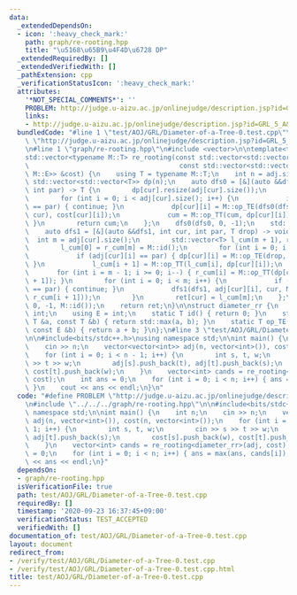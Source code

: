 ```yaml
---
data:
  _extendedDependsOn:
  - icon: ':heavy_check_mark:'
    path: graph/re-rooting.hpp
    title: "\u5168\u65B9\u4F4D\u6728 DP"
  _extendedRequiredBy: []
  _extendedVerifiedWith: []
  _pathExtension: cpp
  _verificationStatusIcon: ':heavy_check_mark:'
  attributes:
    '*NOT_SPECIAL_COMMENTS*': ''
    PROBLEM: http://judge.u-aizu.ac.jp/onlinejudge/description.jsp?id=GRL_5_A&lang=jp
    links:
    - http://judge.u-aizu.ac.jp/onlinejudge/description.jsp?id=GRL_5_A&lang=jp
  bundledCode: "#line 1 \"test/AOJ/GRL/Diameter-of-a-Tree-0.test.cpp\"\n#define PROBLEM\
    \ \"http://judge.u-aizu.ac.jp/onlinejudge/description.jsp?id=GRL_5_A&lang=jp\"\
    \n#line 1 \"graph/re-rooting.hpp\"\n#include <vector>\n\ntemplate<typename M>\n\
    std::vector<typename M::T> re_rooting(const std::vector<std::vector<int>> &adj,\n\
    \                                      const std::vector<std::vector<typename\
    \ M::E>> &cost) {\n    using T = typename M::T;\n    int n = adj.size();\n   \
    \ std::vector<std::vector<T>> dp(n);\n    auto dfs0 = [&](auto &&dfs0, int cur,\
    \ int par) -> T {\n        dp[cur].resize(adj[cur].size());\n        T cum = M::id();\n\
    \        for (int i = 0; i < adj[cur].size(); i++) {\n            if (adj[cur][i]\
    \ == par) { continue; }\n            dp[cur][i] = M::op_TE(dfs0(dfs0, adj[cur][i],\
    \ cur), cost[cur][i]);\n            cum = M::op_TT(cum, dp[cur][i]);\n       \
    \ }\n        return cum;\n    };\n    dfs0(dfs0, 0, -1);\n    std::vector<T> ret(n);\n\
    \    auto dfs1 = [&](auto &&dfs1, int cur, int par, T drop) -> void {\n      \
    \  int m = adj[cur].size();\n        std::vector<T> l_cum(m + 1), r_cum(m + 1);\n\
    \        l_cum[0] = r_cum[m] = M::id();\n        for (int i = 0; i < m; i++) {\n\
    \            if (adj[cur][i] == par) { dp[cur][i] = M::op_TE(drop, cost[cur][i]);\
    \ }\n            l_cum[i + 1] = M::op_TT(l_cum[i], dp[cur][i]);\n        }\n \
    \       for (int i = m - 1; i >= 0; i--) { r_cum[i] = M::op_TT(dp[cur][i], r_cum[i\
    \ + 1]); }\n        for (int i = 0; i < m; i++) {\n            if (adj[cur][i]\
    \ == par) { continue; }\n            dfs1(dfs1, adj[cur][i], cur, M::op_TT(l_cum[i],\
    \ r_cum[i + 1]));\n        }\n        ret[cur] = l_cum[m];\n    };\n    dfs1(dfs1,\
    \ 0, -1, M::id());\n    return ret;\n}\n\nstruct diameter_rr {\n    using T =\
    \ int;\n    using E = int;\n    static T id() { return 0; }\n    static T op_TT(const\
    \ T &a, const T &b) { return std::max(a, b); }\n    static T op_TE(const T &a,\
    \ const E &b) { return a + b; }\n};\n#line 3 \"test/AOJ/GRL/Diameter-of-a-Tree-0.test.cpp\"\
    \n\n#include<bits/stdc++.h>\nusing namespace std;\n\nint main() {\n    int n;\n\
    \    cin >> n;\n    vector<vector<int>> adj(n, vector<int>()), cost(n, vector<int>());\n\
    \    for (int i = 0; i < n - 1; i++) {\n        int s, t, w;\n        cin >> s\
    \ >> t >> w;\n        adj[s].push_back(t), adj[t].push_back(s);\n        cost[s].push_back(w),\
    \ cost[t].push_back(w);\n    }\n    vector<int> cands = re_rooting<diameter_rr>(adj,\
    \ cost);\n    int ans = 0;\n    for (int i = 0; i < n; i++) { ans = max(ans, cands[i]);\
    \ }\n    cout << ans << endl;\n}\n"
  code: "#define PROBLEM \"http://judge.u-aizu.ac.jp/onlinejudge/description.jsp?id=GRL_5_A&lang=jp\"\
    \n#include \"../../../graph/re-rooting.hpp\"\n\n#include<bits/stdc++.h>\nusing\
    \ namespace std;\n\nint main() {\n    int n;\n    cin >> n;\n    vector<vector<int>>\
    \ adj(n, vector<int>()), cost(n, vector<int>());\n    for (int i = 0; i < n -\
    \ 1; i++) {\n        int s, t, w;\n        cin >> s >> t >> w;\n        adj[s].push_back(t),\
    \ adj[t].push_back(s);\n        cost[s].push_back(w), cost[t].push_back(w);\n\
    \    }\n    vector<int> cands = re_rooting<diameter_rr>(adj, cost);\n    int ans\
    \ = 0;\n    for (int i = 0; i < n; i++) { ans = max(ans, cands[i]); }\n    cout\
    \ << ans << endl;\n}"
  dependsOn:
  - graph/re-rooting.hpp
  isVerificationFile: true
  path: test/AOJ/GRL/Diameter-of-a-Tree-0.test.cpp
  requiredBy: []
  timestamp: '2020-09-23 16:37:45+09:00'
  verificationStatus: TEST_ACCEPTED
  verifiedWith: []
documentation_of: test/AOJ/GRL/Diameter-of-a-Tree-0.test.cpp
layout: document
redirect_from:
- /verify/test/AOJ/GRL/Diameter-of-a-Tree-0.test.cpp
- /verify/test/AOJ/GRL/Diameter-of-a-Tree-0.test.cpp.html
title: test/AOJ/GRL/Diameter-of-a-Tree-0.test.cpp
---
```

